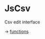 # JsCsv

Csv edit interface 

-> [functions](https://github.com/puutaro/CommandClick/tree/master/md/developer/js_interface/JsCsv)
